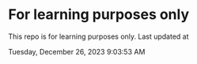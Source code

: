 # For learning purposes only
This repo is for learning purposes only.
Last updated at

Tuesday, December 26, 2023 9:03:53 AM

